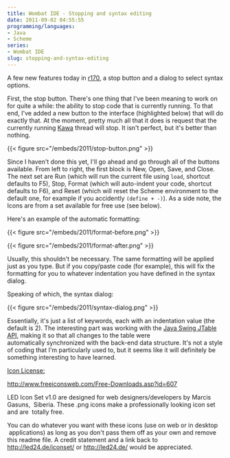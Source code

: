 ```yaml
---
title: Wombat IDE - Stopping and syntax editing
date: 2011-09-02 04:55:55
programming/languages:
- Java
- Scheme
series:
- Wombat IDE
slug: stopping-and-syntax-editing
---
```

A few new features today in <a title="Wombat IDE" href="http://www.cs.indiana.edu/cgi-pub/c211/wombat/">r170</a>, a stop button and a dialog to select syntax options.

First, the stop button. There's one thing that I've been meaning to work on for quite a while: the ability to stop code that is currently running. To that end, I've added a new button to the interface (highlighted below) that will do exactly that. At the moment, pretty much all that it does is request that the currently running <a title="The Kawa Language Framework" href="http://www.gnu.org/software/kawa/">Kawa</a> thread will stop. It isn't perfect, but it's better than nothing.

<!--more-->

{{< figure src="/embeds/2011/stop-button.png" >}}

Since I haven't done this yet, I'll go ahead and go through all of the buttons available. From left to right, the first block is New, Open, Save, and Close. The next set are Run (which will run the current file using `load`, shortcut defaults to F5), Stop, Format (which will auto-indent your code, shortcut defaults to F6), and Reset (which will reset the Scheme environment to the default one, for example if you accidently `(define + -)`). As a side note, the Icons are from a set available for free use (see below).

Here's an example of the automatic formatting:

{{< figure src="/embeds/2011/format-before.png" >}}

{{< figure src="/embeds/2011/format-after.png" >}}

Usually, this shouldn't be necessary. The same formatting will be applied just as you type. But if you copy/paste code (for example), this will fix the formatting for you to whatever indentation you have defined in the syntax dialog.

Speaking of which, the syntax dialog:

{{< figure src="/embeds/2011/syntax-dialog.png" >}}

Essentially, it's just a list of keywords, each with an indentation value (the default is 2). The interesting part was working with the <a title="Java: JTable API" href="http://docs.oracle.com/javase/6/docs/api/javax/swing/JTable.html">Java Swing JTable API</a>, making it so that all changes to the table were automatically synchronized with the back-end data structure. It's not a style of coding that I'm particularly used to, but it seems like it will definitely be something interesting to have learned.

<span style="text-decoration: underline;">Icon License:</span>

<a title="Link to Icon Download Page" href="http://www.freeiconsweb.com/Free-Downloads.asp?id=607">http://www.freeiconsweb.com/Free-Downloads.asp?id=607</a>

LED Icon Set v1.0 are designed for web designers/developers by Marcis Gasuns,  Siberia. These .png icons make a professionally looking icon set and are  totally free.

You can do whatever you want with these icons (use on web or in desktop  applications) as long as you don't pass them off as your own and remove this readme file. A credit statement and a link back to <a title="Required Iconset Link" href="http://led24.de/iconset/">http://led24.de/iconset/</a> or <a title="Required Iconset link" href="http://led24.de/">http://led24.de/</a> would be appreciated.